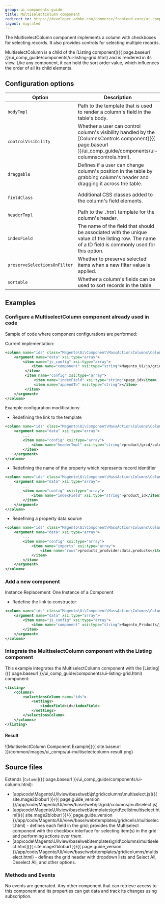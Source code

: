 ```yaml
---
group: ui-components-guide
title: MultiselectColumn component
redirect_to: https://developer.adobe.com/commerce/frontend-core/ui-components/components/multiselect-column/
layout: migrated
---
```


The MultiselectColumn component implements a column with checkboxes for selecting records. It also provides controls for selecting multiple records.

MultiselectColumn is a child of the [Listing component]({{ page.baseurl }}/ui_comp_guide/components/ui-listing-grid.html) and is rendered in its view. Like any component, it can hold the sort order value, which influences the order of all its child elements.

## Configuration options

| Option | Description | Type | Default Value |
| --- | --- | --- | --- |
| `bodyTmpl` | Path to the template that is used to render a column's field in the table's body. | String | `ui/grid/cells/multiselect` |
| `controlVisibility` | Whether a user can control column's visibility handled by the [ColumnsControls component]({{ page.baseurl }}/ui_comp_guide/components/ui-columnscontrols.html). | String | `false` |
| `draggable` | Defines if a user can change column's position in the table by grabbing column's header and dragging it across the table. | Boolean | `false` |
| `fieldClass` | Additional CSS classes added to the column's field elements. | {[name: string]: boolean} | `{'data-grid-checkbox-cell': true}` |
| `headerTmpl` | Path to the `.html` template for the column's header. | String | `ui/grid/columns/multiselect` |
| `indexField` | The name of the field that should be associated with the unique value of the listing row. The name of a ID field is commonly used for this option. | String | `-` |
| `preserveSelectionsOnFilter` | Whether to preserve selected items when a new filter value is applied. | Boolean | `false` |
| `sortable` | Whether a column's fields can be used to sort records in the table. | Boolean | `false` |

## Examples

### Configure a MultiselectColumn component already used in code

Sample of code where component configurations are performed:

Current implementation:

```xml
<column name="ids" class="Magento\Ui\Component\MassAction\Columns\Column">
    <argument name="data" xsi:type="array">
        <item name="js_config" xsi:type="array">
            <item name="component" xsi:type="string">Magento_Ui/js/grid/columns/multiselect</item>
         </item>
         <item name="config" xsi:type="array">
             <item name="indexField" xsi:type="string">page_id</item>
             <item name="appendTo" xsi:type="string"></item>
         </item>
    </argument>
</column>
```

Example configuration modifications:

*  Redefining the link to the template

```xml
<column name="ids" class="Magento\Ui\Component\MassAction\Columns\Column">
    <argument name="data" xsi:type="array">
        ...
        <item name="config" xsi:type="array">
            <item name="headerTmpl" xsi:type="string">product/grid/columns/multiselect</item>
        </item>
    </argument>
</column>
```

*  Redefining the name of the property which represents record identifier

```xml
<column name="ids" class="Magento\Ui\Component\MassAction\Columns\Column">
    <argument name="data" xsi:type="array">
        ...
        <item name="config" xsi:type="array">
            <item name="indexField" xsi:type="string">product_id</item>
        </item>
    </argument>
</column>
```

*  Redefining a property data source

```xml
<column name="ids" class="Magento\Ui\Component\MassAction\Columns\Column">
    <argument name="data" xsi:type="array">
        ...
        <item name="config" xsi:type="array">
            <item name="imports" xsi:type="array">
                <item name="rows">products_prodvider:data.products</item>
            </item>
        </item>
    </argument>
</column>
```

### Add a new component

Instance Replacement: One Instance of a Component

*  Redefine the link to constructor:

```xml
<column name="ids" class="Magento\Ui\Component\MassAction\Columns\Column">
    <argument name="data" xsi:type="array">
        <item name="js_config" xsi:type="array">
            <item name="component" xsi:type="string">Magento_Products/js/grid/columns/multiselect</item>
        </item>
    </argument>
</column>
```

### Integrate the MultiselectColumn component with the Listing component

This example integrates the MultiselectColumn component with the [Listing]({{ page.baseurl }}/ui_comp_guide/components/ui-listing-grid.html) component:

```xml
<listing>
    <columns>
        <selectionsColumn name="ids">
            <settings>
                <indexField>id</indexField>
            </settings>
        </selectionsColumn>
    </columns>
</listing>
```

#### Result

![MultiselectColumn Component Example]({{ site.baseurl }}/common/images/ui_comps/ui-multiselectcolumn-result.png)

## Source files

Extends [`Column`]({{ page.baseurl }}/ui_comp_guide/components/ui-column.html):

*  [app\code\Magento\Ui\view\base\web\js\grid\columns\multiselect.js]({{ site.mage2bloburl }}/{{ page.guide_version }}/app/code/Magento/Ui/view/base/web/js/grid/columns/multiselect.js)
*  [app\code\Magento\Ui\view\base\web\templates\grid\cells\multiselect.html]({{ site.mage2bloburl }}/{{ page.guide_version }}/app/code/Magento/Ui/view/base/web/templates/grid/cells/multiselect.html) - defines each field in the grid; provides the Multiselect component with the checkbox interface for selecting item(s) in the grid and performing actions over them.
*  [app\code\Magento\Ui\view\base\web\templates\grid\columns\multiselect.html]({{ site.mage2bloburl }}/{{ page.guide_version }}/app/code/Magento/Ui/view/base/web/templates/grid/columns/multiselect.html) - defines the grid header with dropdown lists and Select All, Deselect All, and other options.

### Methods and Events

No events are generated. Any other component that can retrieve access to this component and its properties can get data and track its changes using subscription.
